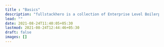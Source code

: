 ```yaml
---
title : "Basics"
description: "fullstackhero is a collection of Enterprise Level Boilerplates for Modern Web Applications that gets you started with premium application development in no-time!"
lead: ""
date: 2021-08-24T11:40:05+05:30
lastmod: 2021-08-24T12:44:46+05:30
draft: false
images: []
---
```

